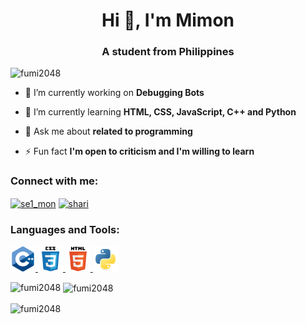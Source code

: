 <h1 align="center">Hi 👋, I'm Mimon</h1>
<h3 align="center">A student from Philippines</h3>

<p align="left"> <img src="https://komarev.com/ghpvc/?username=fumi2048&label=Profile%20views&color=0e75b6&style=flat" alt="fumi2048" /> </p>

- 🔭 I’m currently working on **Debugging Bots**

- 🌱 I’m currently learning **HTML, CSS, JavaScript, C++ and Python**

- 💬 Ask me about **related to programming**

- ⚡ Fun fact **I'm open to criticism and I'm willing to learn**

<h3 align="left">Connect with me:</h3>
<p align="left">
<a href="https://instagram.com/se1_mon" target="blank"><img align="center" src="https://raw.githubusercontent.com/rahuldkjain/github-profile-readme-generator/master/src/images/icons/Social/instagram.svg" alt="se1_mon" height="30" width="40" /></a>
<a href="https://www.youtube.com/c/shari" target="blank"><img align="center" src="https://raw.githubusercontent.com/rahuldkjain/github-profile-readme-generator/master/src/images/icons/Social/youtube.svg" alt="shari" height="30" width="40" /></a>
</p>

<h3 align="left">Languages and Tools:</h3>
<p align="left"> <a href="https://www.w3schools.com/cpp/" target="_blank" rel="noreferrer"> <img src="https://raw.githubusercontent.com/devicons/devicon/master/icons/cplusplus/cplusplus-original.svg" alt="cplusplus" width="40" height="40"/> </a> <a href="https://www.w3schools.com/css/" target="_blank" rel="noreferrer"> <img src="https://raw.githubusercontent.com/devicons/devicon/master/icons/css3/css3-original-wordmark.svg" alt="css3" width="40" height="40"/> </a> <a href="https://www.w3.org/html/" target="_blank" rel="noreferrer"> <img src="https://raw.githubusercontent.com/devicons/devicon/master/icons/html5/html5-original-wordmark.svg" alt="html5" width="40" height="40"/> </a> <a href="https://www.python.org" target="_blank" rel="noreferrer"> <img src="https://raw.githubusercontent.com/devicons/devicon/master/icons/python/python-original.svg" alt="python" width="40" height="40"/> </a> </p>

<p><img align="left" src="https://github-readme-stats.vercel.app/api/top-langs?username=fumi2048&show_icons=true&locale=en&layout=compact" alt="fumi2048" /></p>

<p>&nbsp;<img align="center" src="https://github-readme-stats.vercel.app/api?username=fumi2048&show_icons=true&locale=en" alt="fumi2048" /></p>

<p><img align="center" src="https://github-readme-streak-stats.herokuapp.com/?user=fumi2048&" alt="fumi2048" /></p>


